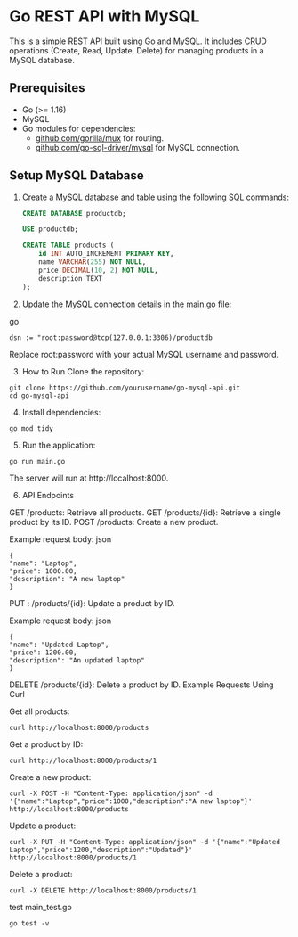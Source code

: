 # Go REST API with MySQL

This is a simple REST API built using Go and MySQL. It includes CRUD operations (Create, Read, Update, Delete) for managing products in a MySQL database.

## Prerequisites

- Go (>= 1.16)
- MySQL
- Go modules for dependencies:
    - [github.com/gorilla/mux](https://pkg.go.dev/github.com/gorilla/mux) for routing.
    - [github.com/go-sql-driver/mysql](https://pkg.go.dev/github.com/go-sql-driver/mysql) for MySQL connection.

## Setup MySQL Database

1. Create a MySQL database and table using the following SQL commands:

   ```sql
   CREATE DATABASE productdb;

   USE productdb;

   CREATE TABLE products (
       id INT AUTO_INCREMENT PRIMARY KEY,
       name VARCHAR(255) NOT NULL,
       price DECIMAL(10, 2) NOT NULL,
       description TEXT
   );
   
2. Update the MySQL connection details in the main.go file:

go

```dsn := "root:password@tcp(127.0.0.1:3306)/productdb ```

Replace root:password with your actual MySQL username and password.


3. How to Run
   Clone the repository:


```
git clone https://github.com/yourusername/go-mysql-api.git
cd go-mysql-api 
```
4. Install dependencies:


```
go mod tidy
```
5. Run the application:



```
go run main.go
```

The server will run at http://localhost:8000.


6. API Endpoints

GET /products: Retrieve all products.
GET /products/{id}: Retrieve a single product by its ID.
POST /products: Create a new product.

Example request body:
json

```
{
"name": "Laptop",
"price": 1000.00,
"description": "A new laptop"
}
```

PUT : /products/{id}: 
Update a product by ID.


Example request body:
json

```
{
"name": "Updated Laptop",
"price": 1200.00,
"description": "An updated laptop"
}
```
DELETE /products/{id}: Delete a product by ID.
Example Requests Using Curl

Get all products:

```
curl http://localhost:8000/products
```
Get a product by ID:

```
curl http://localhost:8000/products/1
```

Create a new product:

```
curl -X POST -H "Content-Type: application/json" -d '{"name":"Laptop","price":1000,"description":"A new laptop"}' http://localhost:8000/products

```

Update a product:

```
curl -X PUT -H "Content-Type: application/json" -d '{"name":"Updated Laptop","price":1200,"description":"Updated"}' http://localhost:8000/products/1
```

Delete a product:
```
curl -X DELETE http://localhost:8000/products/1
```

test main_test.go
```
go test -v
```

